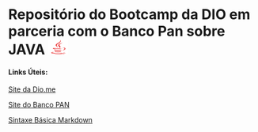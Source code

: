 <H1>
Repositório do Bootcamp da DIO em parceria com o Banco Pan sobre JAVA
<img alt="java" height="30" width="40" src="https://raw.githubusercontent.com/devicons/devicon/master/icons/java/java-plain.svg" />
</H1>


#### Links Úteis:

[Site da Dio.me](https://web.dio.me/)

[Site do Banco PAN](https://www.bancopan.com.br/)

[Sintaxe Básica Markdown](https://www.markdownguide.org/basic-syntax/)
